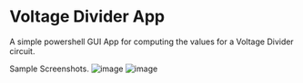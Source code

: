# Voltage Divider App

A simple powershell GUI App for computing the values for a Voltage Divider circuit.
 
Sample Screenshots.
![image](https://github.com/sepheme/VDApp/assets/105436870/5fab4678-72d5-4acf-909e-db46317e89d2)
![image](https://github.com/sepheme/VDApp/assets/105436870/1b6454f7-d794-4885-9249-4c657eaabe81)
